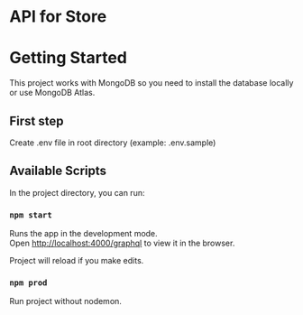 # API for Store

# Getting Started

This project works with MongoDB so you need to install the database locally or use MongoDB Atlas.

## First step

Create .env file in root directory (example: .env.sample)

## Available Scripts

In the project directory, you can run:

### `npm start`

Runs the app in the development mode.\
Open [http://localhost:4000/graphql](http://localhost:4000/graphql) to view it in the browser.

Project will reload if you make edits.

### `npm prod`

Run project without nodemon.
